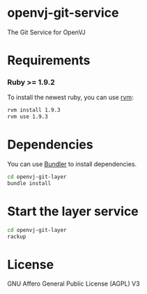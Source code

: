openvj-git-service
==================

The Git Service for OpenVJ

# Requirements

### Ruby >= 1.9.2

To install the newest ruby, you can use [rvm](https://rvm.io/):

```bash
rvm install 1.9.3
rvm use 1.9.3
```

# Dependencies

You can use [Bundler](http://bundler.io/) to install dependencies.

```bash
cd openvj-git-layer
bundle install
```

# Start the layer service

```bash
cd openvj-git-layer
rackup
```

# License

GNU Affero General Public License (AGPL) V3
